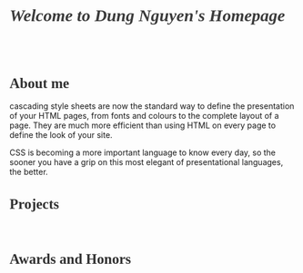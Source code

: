 <h1 style="color:rgb(60,60,60); font-family:Calibri; font-size:30px"><i>Welcome to Dung Nguyen's Homepage</i></h1>
<br/>
<br/>
<h1 style="color:rgb(50,50,50); font-family:Georgia; font-size:25px">About me</h1>
cascading style sheets are now the standard way to define the presentation of your HTML pages, from fonts and colours to the complete layout of a page. They are much more efficient than using HTML on every page to define the look of your site.

CSS is becoming a more important language to know every day, so the sooner you have a grip on this most elegant of presentational languages, the better.
<br/>

<h1 style="color:rgb(50,50,50); font-family:Georgia; font-size:25px">Projects</h1>

<br/>

<h1 style="color:rgb(50,50,50); font-family:Georgia; font-size:25px">Awards and Honors</h1>

<br/>
